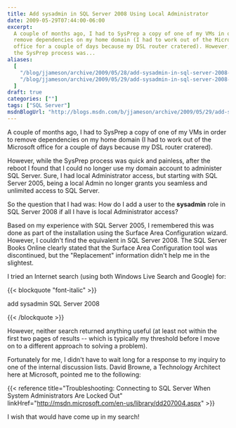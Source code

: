 ```yaml
---
title: Add sysadmin in SQL Server 2008 Using Local Administrator
date: 2009-05-29T07:44:00-06:00
excerpt:
  A couple of months ago, I had to SysPrep a copy of one of my VMs in order to
  remove dependencies on my home domain (I had to work out of the Microsoft
  office for a couple of days because my DSL router cratered). However, while
  the SysPrep process was...
aliases:
  [
    "/blog/jjameson/archive/2009/05/28/add-sysadmin-in-sql-server-2008-using-local-administrator.aspx",
    "/blog/jjameson/archive/2009/05/29/add-sysadmin-in-sql-server-2008-using-local-administrator.aspx",
  ]
draft: true
categories: [""]
tags: ["SQL Server"]
msdnBlogUrl: "http://blogs.msdn.com/b/jjameson/archive/2009/05/29/add-sysadmin-in-sql-server-2008-using-local-administrator.aspx"
---
```


A couple of months ago, I had to SysPrep a copy of one of my VMs in order to
remove dependencies on my home domain (I had to work out of the Microsoft office
for a couple of days because my DSL router cratered).

However, while the SysPrep process was quick and painless, after the reboot I
found that I could no longer use my domain account to administer SQL Server.
Sure, I had local Administrator access, but starting with SQL Server 2005, being
a local Admin no longer grants you seamless and unlimited access to SQL Server.

So the question that I had was: How do I add a user to the **sysadmin** role in
SQL Server 2008 if all I have is local Administrator access?

Based on my experience with SQL Server 2005, I remembered this was done as part
of the installation using the Surface Area Configuration wizard. However, I
couldn't find the equivalent in SQL Server 2008. The SQL Server Books Online
clearly stated that the Surface Area Configuration tool was discontinued, but
the "Replacement" information didn't help me in the slightest.

I tried an Internet search (using both Windows Live Search and Google) for:

{{< blockquote "font-italic" >}}

add sysadmin SQL Server 2008

{{< /blockquote >}}

However, neither search returned anything useful (at least not within the first
two pages of results -- which is typically my threshold before I move on to a
different approach to solving a problem).

Fortunately for me, I didn't have to wait long for a response to my inquiry to
one of the internal discussion lists. David Browne, a Technology Architect here
at Microsoft, pointed me to the following:

{{< reference
title="Troubleshooting: Connecting to SQL Server When System Administrators Are Locked Out"
linkHref="http://msdn.microsoft.com/en-us/library/dd207004.aspx" >}}

I wish that would have come up in my search!
